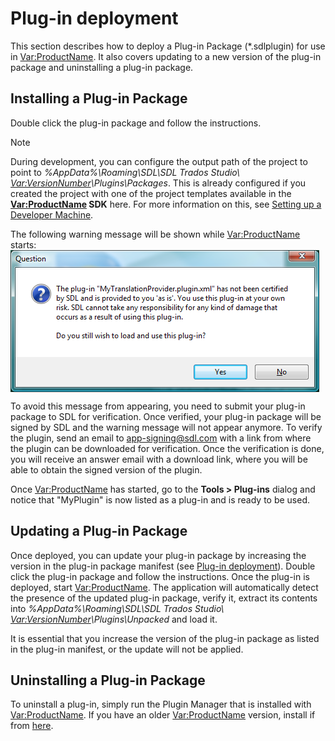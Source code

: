 Plug-in deployment
====

This section describes how to deploy a Plug-in Package (*.sdlplugin) for use in <Var:ProductName>. It also covers updating to a new version of the plug-in package and uninstalling a plug-in package.


Installing a Plug-in Package
------
Double click the plug-in package and follow the instructions.

> [!NOTE]
>
> During development, you can configure the output path of the project to point to *%AppData%\Roaming\SDL\SDL Trados Studio\ <Var:VersionNumber>\Plugins\Packages*. This is already configured if you created the project with one of the project templates available in the **<Var:ProductName> SDK** here. For more information on this, see [Setting up a Developer Machine](setting_up_a_developer_machine.md).

The following warning message will be shown while <Var:ProductName> starts:
<img style="display:block; " src="images/UnsignedPluginWarning.png" />


To avoid this message from appearing, you need to submit your plug-in package to SDL for verification. Once verified, your plug-in package will be signed by SDL and the warning message will not appear anymore. To verify the plugin, send an email to app-signing@sdl.com with a link from where the plugin can be downloaded for verification. Once the verification is done, you will receive an answer email with a download link, where you will be able to obtain the signed version of the plugin.

Once <Var:ProductName> has started, go to the **Tools > Plug-ins** dialog and notice that "MyPlugin" is now listed as a plug-in and is ready to be used.

Updating a Plug-in Package
----
Once deployed, you can update your plug-in package by increasing the version in the plug-in package manifest (see [Plug-in deployment](plugin_deployment.md)). Double click the plug-in package and follow the instructions. Once the plug-in is deployed, start <Var:ProductName>. The application will automatically detect the presence of the updated plug-in package, verify it, extract its contents into <em> %AppData%\Roaming\SDL\SDL Trados Studio\ <Var:VersionNumber>\Plugins\Unpacked </em> and load it.

It is essential that you increase the version of the plug-in package as listed in the plug-in manifest, or the update will not be applied.

Uninstalling a Plug-in Package
-----
To uninstall a plug-in, simply run the Plugin Manager that is installed with <Var:ProductName>. If you have an older <Var:ProductName> version, install if from [here](https://appstore.sdl.com/language/app/sdl-plugin-installer/462/).